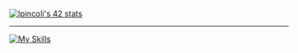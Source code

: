 
[![lpincoli's 42 stats](https://badge.mediaplus.ma/greenbinary/lpincoli?1337Badge=off&UM6P=off)](https://github.com/oakoudad/badge42)

---------------------------------------------------------------
[![My Skills](https://skillicons.dev/icons?i=linux,bash,c,cpp,docker,git,js,typescript,nestjs,postgres,py,ts,vue)](https://skillicons.dev)
